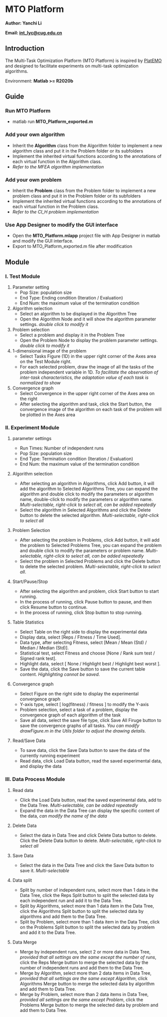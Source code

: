 # MTO Platform

**Author: Yanchi Li**

**Email: int_lyc@cug.edu.cn**

## Introduction

The Multi-Task Optimization Platform (MTO Platform) is inspired by [PlatEMO](https://github.com/BIMK/PlatEMO) and designed to facilitate experiments on multi-task optimization algorithms.

Environment: **Matlab >= R2020b**


## Guide

### Run MTO Platform

- matlab run **MTO_Platform_exported.m**

### Add your own algorithm

- Inherit the **Algorithm** class from the Algorithm folder to implement a new algorithm class and put it in the Problem folder or its subfolders
- Implement the inherited virtual functions according to the annotations of each virtual function in the Algorithm class.
- *Refer to the MFEA algorithm implementation*

### Add your own problem

- Inherit the **Problem** class from the Problem folder to implement a new problem class and put it in the Problem folder or its subfolders
- Implement the inherited virtual functions according to the annotations of each virtual function in the Problem class.
- *Refer to the CI_H problem implementation*

### Use App Designer to modify the GUI interface

- Open the **MTO_Platform.mlapp** project file with App Designer in matlab and modify the GUI interface.
- Export to MTO_Platform_exported.m file after modification


## Module

### I. Test Module

1. Parameter setting
    - Pop Size: population size
    - End Type: Ending condition (Iteration / Evaluation)
    - End Num: the maximum value of the termination condition
2. Algorithm selection
    - Select an algorithm to be displayed in the Algorithm Tree
    - Open the Algorithm Node and it will show the algorithm parameter settings. *double click to modify it*
3. Problem selection
    - Select a problem and display it in the Problem Tree
    - Open the Problem Node to display the problem parameter settings. *double click to modify it*
4. 1-dimensional image of the problem
    - Select Tasks Figure (1D) in the upper right corner of the Axes area on the Test Module right.
    - For each selected problem, draw the image of all the tasks of the problem independent variable in 1D. *To facilitate the observation of inter-task characteristics, the adaptation value of each task is normalized to show*
5. Convergence graph
    - Select Convergence in the upper right corner of the Axes area on the right
    - After selecting the algorithm and task, click the Start button, the convergence image of the algorithm on each task of the problem will be plotted in the Axes area

### II. Experiment Module

1. parameter settings
    - Run Times: Number of independent runs
    - Pop Size: population size
    - End Type: Termination condition (Iteration / Evaluation)
    - End Num: the maximum value of the termination condition 

2. Algorithm selection
    - After selecting an algorithm in Algorithms, click Add button, it will add the algorithm to Selected Algorithms Tree, you can expand the algorithm and double click to modify the parameters or algorithm name, double-click to modify the parameters or algorithm name. *Multi-selectable, right-click to select all, can be added repeatedly*
    - Select the algorithm in Selected Algorithms and click the Delete button to delete the selected algorithm. *Multi-selectable, right-click to select all*

3. Problem Selection
    - After selecting the problem in Problems, click Add button, it will add the problem to Selected Problems Tree, you can expand the problem and double click to modify the parameters or problem name.  *Multi-selectable, right-click to select all, can be added repeatedly*
    - Select the problem in Selected Problems and click the Delete button to delete the selected problem. *Multi-selectable, right-click to select all*. 

4. Start/Pause/Stop
    - After selecting the algorithm and problem, click Start button to start running.
    - In the process of running, click Pause button to pause, and then click Resume button to continue.
    - In the process of running, click Stop button to stop running.
  
5. Table Statistics
    - Select Table on the right side to display the experimental data
    - Display data, select [Reps / Fitness / Time Used].
    - Data type, after selecting Fitness, select [Mean / Mean (Std) / Median / Median (Std)].
    - Statistical test, select Fitness and choose [None / Rank sum test / Signed rank test].
    - Highlight data, select [ None / Highlight best / Highlight best worst ].
    - Save the data, click the Save button to save the current table content. *Highlighting cannot be saved*.

6. Convergence graph
    - Select Figure on the right side to display the experimental convergence graph
    - Y-axis type, select [ log(fitness) / fitness ] to modify the Y-axis
    - Problem selection, select a task of a problem, display the convergence graph of each algorithm of the task
    - Save all data, select the save file type, click Save All Firuge button to save the convergence graphs of all tasks. *You can modify drawFigure.m in the Utils folder to adjust the drawing details*.

7. Read/Save Data
    - To save data, click the Save Data button to save the data of the currently running experiment
    - Read data, click Load Data button, read the saved experimental data, and display the data


### III. Data Process Module

1. Read data
    - Click the Load Data button, read the saved experimental data, add to the Data Tree. *Multi-selectable, can be added repeatedly*
    - Expand the data in the Data Tree can display the specific content of the data, *can modify the name of the data*

2. Delete Data
    - Select the data in Data Tree and click Delete Data button to delete. Click the Delete Data button to delete. *Multi-selectable, right-click to select all*

3. Save Data
    - Select the data in the Data Tree and click the Save Data button to save it. *Multi-selectable*

4. Data split
    - Split by number of independent runs, select more than 1 data in the Data Tree, click the Reps Split button to split the selected data by each independent run and add it to the Data Tree.
    - Split by Algorithms, select more than 1 data item in the Data Tree, click the Algorithms Split button to split the selected data by algorithms and add them to the Data Tree.
    - Split by Problem, select more than 1 data item in the Data Tree, click on the Problems Split button to split the selected data by problem and add it to the Data Tree.

5. Data Merge
    - Merge by independent runs, select 2 or more data in Data Tree, *provided that all settings are the same except the number of runs*, click the Reps Merge button to merge the selected data by the number of independent runs and add them to the Data Tree.
    - Merge by Algorithm, select more than 2 data items in Data Tree, *provided that all settings are the same except Algorithm*, click Algorithms Merge button to merge the selected data by algorithm and add them to Data Tree.
    - Merge by Problem, select more than 2 data items in Data Tree, *provided all settings are the same except Problem*, click the Problems Merge button to merge the selected data by problem and add them to Data Tree.